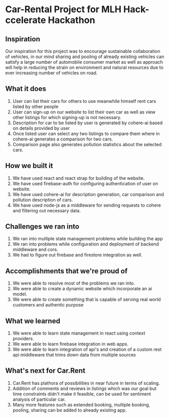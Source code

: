 # Car-Rental Project for MLH Hack-ccelerate Hackathon
## Inspiration
Our inspiration for this project was to encourage sustainable collaboration of vehicles, in our mind sharing and pooling of already existing vehicles can satisfy a large number of automobile consumer market as well as approach will help in reducing the strain on environment and natural resources due to ever increasing number of vehicles on road.
## What it does

1. User can list their cars for others to use meanwhile himself rent cars listed by other people
2. User can sign-up on our website to list their own car as well as view other listings for which signing-up is not necessary.
3. Description for car to be listed by user is generated by cohere-ai based on details provided by user
4. Once listed user can select any two listings to compare them where in cohere-ai generates a comparison for two cars.
5. Comparison page also generates pollution statistics about the selected cars.

## How we built it
1. We have used react and react strap for building of the website.
2. We have used firebase-auth for configuring authentication of user on website.
3. We have used cohere-ai for description generation, car comparison and pollution description of cars.
4. We have used node-js as a middleware for sending requests to cohere and filtering out necessary data.

## Challenges we ran into
1. We ran into multiple state management problems while building the app
2. We ran into problems while configuration and deployment of backend middleware and cors.
3. We had to figure out firebase and firestore integration as well.

## Accomplishments that we're proud of
1.  We were able to resolve most of the problems we ran into.
2. We were able to create a dynamic website which incorporate an ai model.
3. We were able to create something that is capable of serving real world customers and authentic purpose

## What we learned
1. We were able to learn state management in react using context providers.
2. We were able to learn firebase integration in web apps.
3. We were able to learn integration of api's and creation of a custom rest api middleware that trims down data from multiple sources

## What's next for Car.Rent
1. Car.Rent has plathora of possibilities in near future in terms of scaling.
2. Addition of comments and reviews in listings which was our goal but time constraints didn't make it feasible, can be used for sentiment analysis of particular car.
3. Many more features such as extended booking, multiple booking, pooling, sharing can be added to already existing app.
